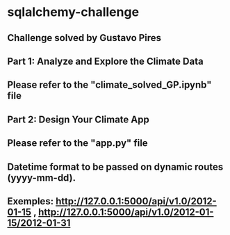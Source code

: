 # sqlalchemy-challenge

## Challenge solved by Gustavo Pires

## Part 1: Analyze and Explore the Climate Data

## Please refer to the "climate_solved_GP.ipynb" file

## Part 2: Design Your Climate App

## Please refer to the "app.py" file

## Datetime format to be passed on dynamic routes (yyyy-mm-dd). 

## Exemples: http://127.0.0.1:5000/api/v1.0/2012-01-15 , http://127.0.0.1:5000/api/v1.0/2012-01-15/2012-01-31



